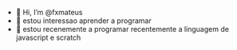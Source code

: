 - 👋 Hi, I’m @fxmateus
- 👀 estou interessao aprender a programar
- 🌱 estou recenemente a programar recentemente a linguagem de javascript e scratch


